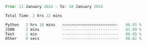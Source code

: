 <!--START_SECTION:waka-->

```rust
From: 11 January 2024 - To: 18 January 2024

Total Time: 2 hrs 22 mins

Python   2 hrs 18 mins   >>>>>>>>>>>>>>>>>>>>>>>>-   96.55 %
JSON     2 mins          -------------------------   01.89 %
Text     1 min           -------------------------   00.95 %
Other    0 secs          -------------------------   00.62 %
```

<!--END_SECTION:waka-->
